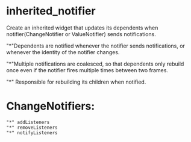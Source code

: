 # inherited_notifier

Create an inherited widget that updates its dependents when notifier(ChangeNotifier or ValueNotifier) sends notifications.

"*"Dependents are notified whenever the notifier sends notifications, or
whenever the identity of the notifier changes.

"*"Multiple notifications are coalesced, so that dependents only rebuild once
even if the notifier fires multiple times between two frames.

"*" Responsible for rebuilding its children when notified.


# ChangeNotifiers:
    "*" addListeners
    "*" removeListeners
    "*" notifyListeners

